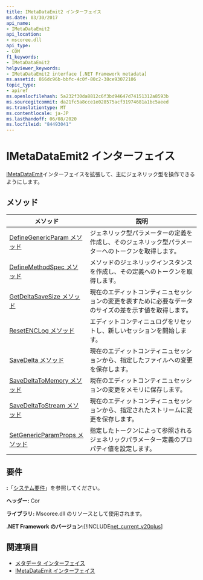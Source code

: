 ```yaml
---
title: IMetaDataEmit2 インターフェイス
ms.date: 03/30/2017
api_name:
- IMetaDataEmit2
api_location:
- mscoree.dll
api_type:
- COM
f1_keywords:
- IMetaDataEmit2
helpviewer_keywords:
- IMetaDataEmit2 interface [.NET Framework metadata]
ms.assetid: 866dc96b-bbfc-4c0f-80c2-38ce93072106
topic_type:
- apiref
ms.openlocfilehash: 5a232f30da8812c6f3bd94647d74151312a8593b
ms.sourcegitcommit: da21fc5a8cce1e028575acf31974681a1bc5aeed
ms.translationtype: MT
ms.contentlocale: ja-JP
ms.lasthandoff: 06/08/2020
ms.locfileid: "84493041"
---
```

# <a name="imetadataemit2-interface"></a>IMetaDataEmit2 インターフェイス
[IMetaDataEmit](imetadataemit-interface.md)インターフェイスを拡張して、主にジェネリック型を操作できるようにします。  
  
## <a name="methods"></a>メソッド  
  
|メソッド|説明|  
|------------|-----------------|  
|[DefineGenericParam メソッド](imetadataemit2-definegenericparam-method.md)|ジェネリック型パラメーターの定義を作成し、そのジェネリック型パラメーターへのトークンを取得します。|  
|[DefineMethodSpec メソッド](imetadataemit2-definemethodspec-method.md)|メソッドのジェネリックインスタンスを作成し、その定義へのトークンを取得します。|  
|[GetDeltaSaveSize メソッド](imetadataemit2-getdeltasavesize-method.md)|現在のエディットコンティニュセッションの変更を表すために必要なデータのサイズの差を示す値を取得します。|  
|[ResetENCLog メソッド](imetadataemit2-resetenclog-method.md)|エディットコンティニュログをリセットし、新しいセッションを開始します。|  
|[SaveDelta メソッド](imetadataemit2-savedelta-method.md)|現在のエディットコンティニュセッションから、指定したファイルへの変更を保存します。|  
|[SaveDeltaToMemory メソッド](imetadataemit2-savedeltatomemory-method.md)|現在のエディットコンティニュセッションの変更をメモリに保存します。|  
|[SaveDeltaToStream メソッド](imetadataemit2-savedeltatostream-method.md)|現在のエディットコンティニュセッションから、指定されたストリームに変更を保存します。|  
|[SetGenericParamProps メソッド](imetadataemit2-setgenericparamprops-method.md)|指定したトークンによって参照されるジェネリックパラメーター定義のプロパティ値を設定します。|  
  
## <a name="requirements"></a>要件  
 **:**「[システム要件](../../get-started/system-requirements.md)」を参照してください。  
  
 **ヘッダー:** Cor  
  
 **ライブラリ:** Mscoree.dll のリソースとして使用されます。  
  
 **.NET Framework のバージョン:**[!INCLUDE[net_current_v20plus](../../../../includes/net-current-v20plus-md.md)]  
  
## <a name="see-also"></a>関連項目

- [メタデータ インターフェイス](metadata-interfaces.md)
- [IMetaDataEmit インターフェイス](imetadataemit-interface.md)
